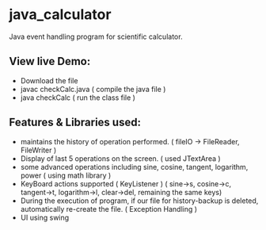 # java_calculator
Java event handling program for scientific calculator.

## View live Demo:
- Download the file
- javac checkCalc.java ( compile the java file )
- java checkCalc ( run the class file )

## Features & Libraries used:
- maintains the history of operation performed. ( fileIO -> FileReader, FileWriter )
- Display of last 5 operations on the screen. ( used JTextArea )
- some advanced operations including sine, cosine, tangent, logarithm, power ( using math library )
- KeyBoard actions supported ( KeyListener ) 
      ( sine->s, cosine->c, tangent->t, logarithm->l, clear->del, remaining the same keys)
- During the execution of program, if our file for history-backup is deleted, automatically re-create the file. ( Exception Handling )
- UI using swing

